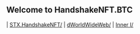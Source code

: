 ## Welcome to HandshakeNFT.BTC

| [STX.HandshakeNFT/](http://stx.handshakenft.hns.is/) | [dWorldWideWeb/](http://official.dworldwideweb.hns.is/) | [Inner I/](http://inneri.hns.is/) 




